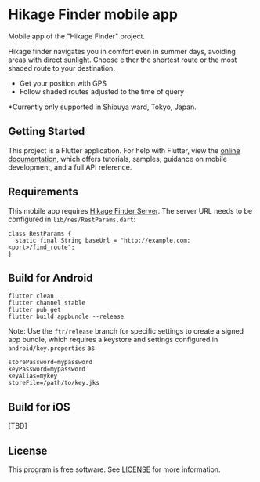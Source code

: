 # Hikage Finder mobile app

Mobile app of the "Hikage Finder" project.

Hikage finder navigates you in comfort even in summer days, avoiding areas with direct sunlight. Choose either the shortest route or the most shaded route to your destination.

-  Get your position with GPS
-  Follow shaded routes adjusted to the time of query

*Currently only supported in Shibuya ward, Tokyo, Japan.

## Getting Started

This project is a Flutter application. For help with Flutter, view the [online documentation](https://flutter.dev/docs), which offers tutorials, samples, guidance on mobile development, and a full API reference.

## Requirements

This mobile app requires [Hikage Finder Server](https://github.com/ursci/hikagefinder-server).
The server URL needs to be configured in `lib/res/RestParams.dart`:

```
class RestParams {
  static final String baseUrl = "http://example.com:<port>/find_route";
}
```

## Build for Android

```
flutter clean
flutter channel stable
flutter pub get
flutter build appbundle --release
```

Note: Use the `ftr/release` branch for specific settings to create a signed app bundle, which requires a keystore and settings configured in `android/key.properties` as

```
storePassword=mypassword
keyPassword=mypassword
keyAlias=mykey
storeFile=/path/to/key.jks
```

## Build for iOS

[TBD]


## License

This program is free software. See [LICENSE](LICENSE) for more information.
